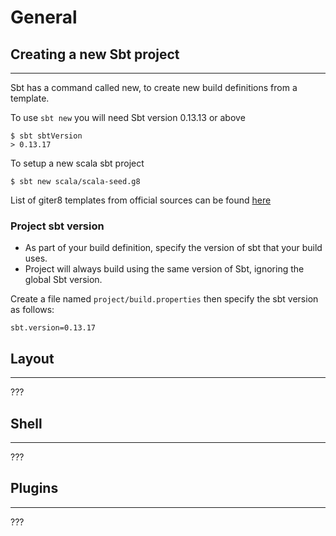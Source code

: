 # General

## Creating a new Sbt project
___

Sbt has a command called new, to create new build definitions from a template.

To use `sbt new` you will need Sbt version 0.13.13 or above

	$ sbt sbtVersion
	> 0.13.17

To setup a new scala sbt project

	$ sbt new scala/scala-seed.g8

List of giter8 templates from official sources can be found [here](https://github.com/foundweekends/giter8/wiki/giter8-templates)

### Project sbt version
- As part of your build definition, specify the version of sbt that your build uses.
- Project will always build using the same version of Sbt, ignoring the global Sbt version.

Create a file named `project/build.properties` then specify the sbt version as follows:

	sbt.version=0.13.17

## Layout
___

???

## Shell
___

???

## Plugins
___

???
